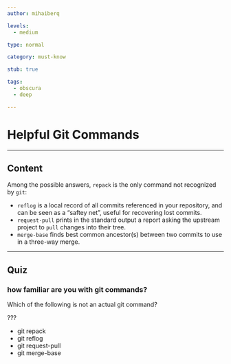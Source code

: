 ```yaml
---
author: mihaiberq

levels:
  - medium

type: normal

category: must-know

stub: true

tags:
  - obscura
  - deep

---
```

# Helpful Git Commands

---
## Content

Among the possible answers, `repack` is the only command not recognized by `git`:
- `reflog` is a local record of all commits referenced in your repository, and can be seen as a “saftey net”, useful for recovering lost commits.
- `request-pull` prints in the standard output a report asking the upstream project to `pull` changes into their tree.
- `merge-base` finds best common ancestor(s) between two commits to use in a three-way merge.

---
## Quiz

### how familiar are you with git commands?

Which of the following is not an actual git command?

???

* git repack
* git reflog
* git request-pull
* git merge-base
